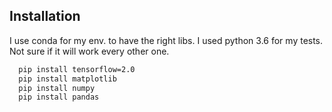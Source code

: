 
## Installation

I use conda for my env. to have the right libs. I used python 3.6 for my tests. Not sure if it will work every other one.

```bash
  pip install tensorflow=2.0
  pip install matplotlib
  pip install numpy
  pip install pandas
```
    
